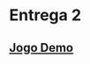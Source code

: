 # Entrega 2
## [Jogo Demo](https://github.com/2025-1-MCC1/Projeto9/blob/main/Executaveis/Windows/ExecutavelWindows-Inglorious.pdf)
